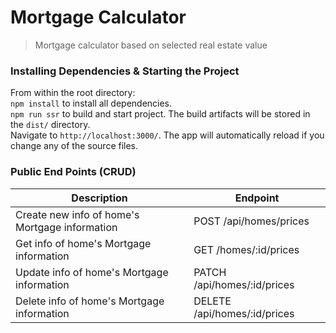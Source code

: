 # Mortgage Calculator

> Mortgage calculator based on selected real estate value

### Installing Dependencies & Starting the Project
From within the root directory:<br />
`npm install` to install all dependencies.<br />
`npm run ssr` to build and start project. The build artifacts will be stored in the `dist/` directory.<br />
Navigate to `http://localhost:3000/`. The app will automatically reload if you change any of the source files.<br />


### Public End Points (CRUD)
| Description                                    | Endpoint                     |
| ---------------------------------------------- | ---------------------------- |
| Create new info of home's Mortgage information | POST /api/homes/prices       |
| Get info of home's Mortgage information        | GET /homes/:id/prices    |
| Update info of home's Mortgage information     | PATCH /api/homes/:id/prices    |
| Delete info of home's Mortgage information     | DELETE /api/homes/:id/prices |
